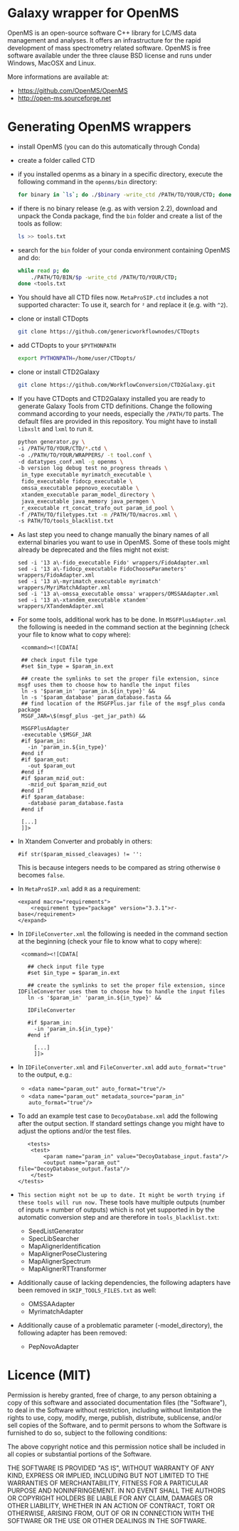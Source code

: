Galaxy wrapper for OpenMS
=========================

OpenMS is an open-source software C++ library for LC/MS data management and analyses.
It offers an infrastructure for the rapid development of mass spectrometry related software.
OpenMS is free software available under the three clause BSD license and runs under Windows, MacOSX and Linux.

More informations are available at:

 * https://github.com/OpenMS/OpenMS
 * http://open-ms.sourceforge.net


Generating OpenMS wrappers
==========================

 * install OpenMS (you can do this automatically through Conda)
 * create a folder called CTD
 * if you installed openms as a binary in a specific directory, execute the following command in the `openms/bin` directory:
    
    ```bash
    for binary in `ls`; do ./$binary -write_ctd /PATH/TO/YOUR/CTD; done;
    ```
    
 * if there is no binary release (e.g. as with version 2.2), download and unpack the Conda package, find the `bin` folder and create a list of the tools as follow:
 
    ```bash
    ls >> tools.txt
    ```
    
 * search for the `bin` folder of your conda environment containing OpenMS and do:
 
    ```bash
    while read p; do
        ./PATH/TO/BIN/$p -write_ctd /PATH/TO/YOUR/CTD;
    done <tools.txt
    ```
    
 * You should have all CTD files now. `MetaProSIP.ctd` includes a not supported character: To use it, search for `²` and replace it (e.g. with `^2`).

 * clone or install CTDopts

    ```bash
    git clone https://github.com/genericworkflownodes/CTDopts
    ```

 * add CTDopts to your `$PYTHONPATH`

    ```bash
    export PYTHONPATH=/home/user/CTDopts/
    ```

 * clone or install CTD2Galaxy

    ```bash
    git clone https://github.com/WorkflowConversion/CTD2Galaxy.git
    ```
    
 * If you have CTDopts and CTD2Galaxy installed you are ready to generate Galaxy Tools from CTD definitions. Change the following command according to your needs, especially the `/PATH/TO` parts. The default files are provided in this repository. You might have to install `libxslt` and `lxml` to run it.

    ```bash
    python generator.py \ 
    -i /PATH/TO/YOUR/CTD/*.ctd \
    -o ./PATH/TO/YOUR/WRAPPERS/ -t tool.conf \
    -d datatypes_conf.xml -g openms \
    -b version log debug test no_progress threads \
     in_type executable myrimatch_executable \
     fido_executable fidocp_executable \
     omssa_executable pepnovo_executable \
     xtandem_executable param_model_directory \
     java_executable java_memory java_permgen \
     r_executable rt_concat_trafo_out param_id_pool \
    -f /PATH/TO/filetypes.txt -m /PATH/TO/macros.xml \
    -s PATH/TO/tools_blacklist.txt
    ```


 * As last step you need to change manually the binary names of all external binaries you want to use in OpenMS. Some of these tools might already be deprecated and the files might not exist:

    ```
    sed -i '13 a\-fido_executable Fido' wrappers/FidoAdapter.xml
    sed -i '13 a\-fidocp_executable FidoChooseParameters' wrappers/FidoAdapter.xml
    sed -i '13 a\-myrimatch_executable myrimatch' wrappers/MyriMatchAdapter.xml
    sed -i '13 a\-omssa_executable omssa' wrappers/OMSSAAdapter.xml
    sed -i '13 a\-xtandem_executable xtandem' wrappers/XTandemAdapter.xml
    ```
    
 * For some tools, additional work has to be done. In `MSGFPlusAdapter.xml` the following is needed in the command section at the beginning (check your file to know what to copy where):
 
   ```
    <command><![CDATA[

    ## check input file type
    #set $in_type = $param_in.ext

    ## create the symlinks to set the proper file extension, since msgf uses them to choose how to handle the input files
    ln -s '$param_in' 'param_in.${in_type}' &&
    ln -s '$param_database' param_database.fasta &&
    ## find location of the MSGFPlus.jar file of the msgf_plus conda package
    MSGF_JAR=\$(msgf_plus -get_jar_path) &&

    MSGFPlusAdapter
    -executable \$MSGF_JAR
    #if $param_in:
      -in 'param_in.${in_type}'
    #end if
    #if $param_out:
      -out $param_out
    #end if
    #if $param_mzid_out:
      -mzid_out $param_mzid_out
    #end if
    #if $param_database:
      -database param_database.fasta
    #end if
    
    [...]
    ]]>
    ```
 
 * In Xtandem Converter and probably in others:
 
    ```
    #if str($param_missed_cleavages) != '':
    ```
    This is because integers needs to be compared as string otherwise `0` becomes `false`.
 
 * In `MetaProSIP.xml` add `R` as a requirement:
 
   ```
   <expand macro="requirements">
       <requirement type="package" version="3.3.1">r-base</requirement>
   </expand>
   ```
   
 * In `IDFileConverter.xml` the following is needed in the command section at the beginning (check your file to know what to copy where):
 
   ```
    <command><![CDATA[
   
      ## check input file type
      #set $in_type = $param_in.ext

      ## create the symlinks to set the proper file extension, since IDFileConverter uses them to choose how to handle the input files
      ln -s '$param_in' 'param_in.${in_type}' &&

      IDFileConverter

      #if $param_in:
        -in 'param_in.${in_type}'
      #end if

        [...]
        ]]>
    ```

 * In `IDFileConverter.xml` and `FileConverter.xml` add `auto_format="true"` to the output, e.g.:
 
   - `<data name="param_out" auto_format="true"/>`
   - `<data name="param_out" metadata_source="param_in" auto_format="true"/>`
        
 * To add an example test case to `DecoyDatabase.xml` add the following after the output section. If standard settings change you might have to adjust the options and/or the test files.
 
    ```
       <tests>
        <test>
            <param name="param_in" value="DecoyDatabase_input.fasta"/>
            <output name="param_out" file="DecoyDatabase_output.fasta"/>
        </test>
    </tests>
    ```
    

 * `This section might not be up to date. It might be worth trying if these tools will run now.` These tools have multiple outputs (number of inputs = number of outputs) which is not yet supported in
   by the automatic conversion step and are therefore in `tools_blacklist.txt`:
    * SeedListGenerator
    * SpecLibSearcher
    * MapAlignerIdentification
    * MapAlignerPoseClustering
    * MapAlignerSpectrum
    * MapAlignerRTTransformer
    
 * Additionally cause of lacking dependencies, the following adapters have been removed in `SKIP_TOOLS_FILES.txt` as well:
    * OMSSAAdapter
    * MyrimatchAdapter
    
 * Additionally cause of a problematic parameter (-model_directory), the following adapter has been removed:
    * PepNovoAdapter


Licence (MIT)
=============

Permission is hereby granted, free of charge, to any person obtaining a copy
of this software and associated documentation files (the "Software"), to deal
in the Software without restriction, including without limitation the rights
to use, copy, modify, merge, publish, distribute, sublicense, and/or sell
copies of the Software, and to permit persons to whom the Software is
furnished to do so, subject to the following conditions:

The above copyright notice and this permission notice shall be included in
all copies or substantial portions of the Software.

THE SOFTWARE IS PROVIDED "AS IS", WITHOUT WARRANTY OF ANY KIND, EXPRESS OR
IMPLIED, INCLUDING BUT NOT LIMITED TO THE WARRANTIES OF MERCHANTABILITY,
FITNESS FOR A PARTICULAR PURPOSE AND NONINFRINGEMENT. IN NO EVENT SHALL THE
AUTHORS OR COPYRIGHT HOLDERS BE LIABLE FOR ANY CLAIM, DAMAGES OR OTHER
LIABILITY, WHETHER IN AN ACTION OF CONTRACT, TORT OR OTHERWISE, ARISING FROM,
OUT OF OR IN CONNECTION WITH THE SOFTWARE OR THE USE OR OTHER DEALINGS IN
THE SOFTWARE.

